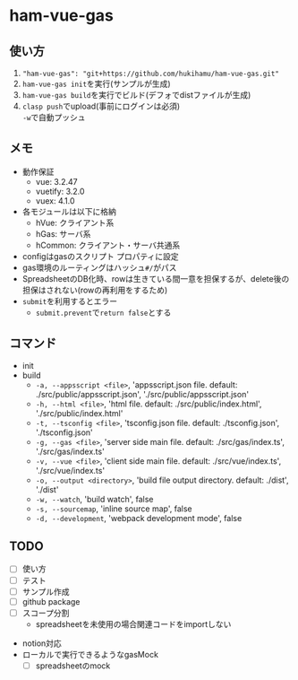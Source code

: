 # ham-vue-gas
## 使い方
1. `"ham-vue-gas": "git+https://github.com/hukihamu/ham-vue-gas.git"`
2. `ham-vue-gas init`を実行(サンプルが生成)
3. `ham-vue-gas build`を実行でビルド(デフォでdistファイルが生成)
4. `clasp push`でupload(事前にログインは必須)  
`-w`で自動プッシュ

## メモ
- 動作保証
  - vue: 3.2.47
  - vuetify: 3.2.0
  - vuex: 4.1.0
- 各モジュールは以下に格納
  - hVue: クライアント系
  - hGas: サーバ系
  - hCommon: クライアント・サーバ共通系
- configはgasのスクリプト プロパティに設定
- gas環境のルーティングはハッシュ`#/`がパス
- SpreadsheetのDB化時、rowは生きている間一意を担保するが、delete後の担保はされない(rowの再利用をするため)
- `submit`を利用するとエラー
  - `submit.prevent`で`return false`とする

## コマンド
- init
- build
  - `-a, --appsscript <file>`, 'appsscript.json file. default: ./src/public/appsscript.json', './src/public/appsscript.json'
  - `-h, --html <file>`, 'html file. default: ./src/public/index.html', './src/public/index.html'
  - `-t, --tsconfig <file>`, 'tsconfig.json file. default: ./tsconfig.json', './tsconfig.json'
  - `-g, --gas <file>`, 'server side main file. default: ./src/gas/index.ts', './src/gas/index.ts'
  - `-v, --vue <file>`, 'client side main file. default: ./src/vue/index.ts', './src/vue/index.ts'
  - `-o, --output <directory>`, 'build file output directory. default: ./dist', './dist'
  - `-w, --watch`, 'build watch', false
  - `-s, --sourcemap`, 'inline source map', false
  - `-d, --development`, 'webpack development mode', false
## TODO
- [ ] 使い方
- [ ] テスト
- [ ] サンプル作成
- [ ] github package
- [ ] スコープ分割
  - spreadsheetを未使用の場合関連コードをimportしない 
- notion対応 
- ローカルで実行できるようなgasMock
  - [ ] spreadsheetのmock